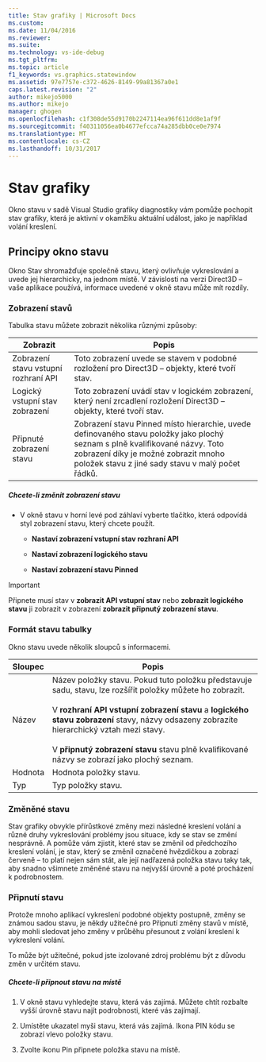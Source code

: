 ```yaml
---
title: Stav grafiky | Microsoft Docs
ms.custom: 
ms.date: 11/04/2016
ms.reviewer: 
ms.suite: 
ms.technology: vs-ide-debug
ms.tgt_pltfrm: 
ms.topic: article
f1_keywords: vs.graphics.statewindow
ms.assetid: 97e7757e-c372-4626-8149-99a81367a0e1
caps.latest.revision: "2"
author: mikejo5000
ms.author: mikejo
manager: ghogen
ms.openlocfilehash: c1f308de55d9170b2247114ea96f611dd8e1af9f
ms.sourcegitcommit: f40311056ea0b4677efcca74a285dbb0ce0e7974
ms.translationtype: MT
ms.contentlocale: cs-CZ
ms.lasthandoff: 10/31/2017
---
```

# <a name="graphics-state"></a>Stav grafiky
Okno stavu v sadě Visual Studio grafiky diagnostiky vám pomůže pochopit stav grafiky, která je aktivní v okamžiku aktuální událost, jako je například volání kreslení.  
  
## <a name="understanding-the-state-window"></a>Principy okno stavu  
 Okno Stav shromažďuje společně stavu, který ovlivňuje vykreslování a uvede jej hierarchicky, na jednom místě. V závislosti na verzi Direct3D – vaše aplikace používá, informace uvedené v okně stavu může mít rozdíly.  
  
### <a name="state-views"></a>Zobrazení stavů  
 Tabulka stavu můžete zobrazit několika různými způsoby:  
  
|Zobrazit|Popis|  
|----------|-----------------|  
|Zobrazení stavu vstupní rozhraní API|Toto zobrazení uvede se stavem v podobné rozložení pro Direct3D – objekty, které tvoří stav.|  
|Logický vstupní stav zobrazení|Toto zobrazení uvádí stav v logickém zobrazení, který není zrcadlení rozložení Direct3D – objekty, které tvoří stav.|  
|Připnuté zobrazení stavu|Zobrazení stavu Pinned místo hierarchie, uvede definovaného stavu položky jako plochý seznam s plně kvalifikované názvy. Toto zobrazení díky je možné zobrazit mnoho položek stavu z jiné sady stavu v malý počet řádků.|  
  
##### <a name="to-change-the-state-view"></a>Chcete-li změnit zobrazení stavu  
  
-   V okně stavu v horní levé pod záhlaví vyberte tlačítko, která odpovídá styl zobrazení stavu, který chcete použít.  
  
    -   **Nastaví zobrazení vstupní stav rozhraní API**  
  
    -   **Nastaví zobrazení logického stavu**  
  
    -   **Nastaví zobrazení stavu Pinned**  
  
> [!IMPORTANT]
>  Připnete musí stav v **zobrazit API vstupní stav** nebo **zobrazit logického stavu** ji zobrazit v zobrazení **zobrazit připnutý zobrazení stavu**.  
  
### <a name="state-table-format"></a>Formát stavu tabulky  
 Okno stavu uvede několik sloupců s informacemi.  
  
|Sloupec|Popis|  
|------------|-----------------|  
|Název|Název položky stavu. Pokud tuto položku představuje sadu, stavu, lze rozšířit položky můžete ho zobrazit.<br /><br /> V **rozhraní API vstupní zobrazení stavu** a **logického stavu zobrazení** stavy, názvy odsazeny zobrazíte hierarchický vztah mezi stavy.<br /><br /> V **připnutý zobrazení stavu** stavu plně kvalifikované názvy se zobrazí jako plochý seznam.|  
|Hodnota|Hodnota položky stavu.|  
|Typ|Typ položky stavu.|  
  
### <a name="changed-state"></a>Změněné stavu  
 Stav grafiky obvykle přírůstkové změny mezi následné kreslení volání a různé druhy vykreslování problémy jsou situace, kdy se stav se změní nesprávně. A pomůže vám zjistit, které stav se změnil od předchozího kreslení volání, je stav, který se změnil označené hvězdičkou a zobrazí červeně – to platí nejen sám stát, ale její nadřazená položka stavu taky tak, aby snadno všimnete změněné stavu na nejvyšší úrovně a poté procházení k podrobnostem.  
  
### <a name="pinning-state"></a>Připnutí stavu  
 Protože mnoho aplikací vykreslení podobné objekty postupně, změny se známou sadou stavu, je někdy užitečné pro Připnutí změny stavů v místě, aby mohli sledovat jeho změny v průběhu přesunout z volání kreslení k vykreslení volání.  
  
 To může být užitečné, pokud jste izolované zdroj problému být z důvodu změn v určitém stavu.  
  
##### <a name="to-pin-state-in-place"></a>Chcete-li připnout stavu na místě  
  
1.  V okně stavu vyhledejte stavu, která vás zajímá. Můžete chtít rozbalte vyšší úrovně stavu najít podrobnosti, které vás zajímají.  
  
2.  Umístěte ukazatel myši stavu, která vás zajímá. Ikona PIN kódu se zobrazí vlevo položky stavu.  
  
3.  Zvolte ikonu Pin připnete položka stavu na místě.